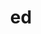---
title: "ed"
layout: cache
categories: [package, develop-2025-03-09]
meta: {"compilers": ["gcc@=11.4.0"], "num_specs": 2, "num_specs_by_stack": {"e4s": 1, "e4s-neoverse-v2": 1, "root": 2, "tutorial": 1}, "oss": ["ubuntu22.04"], "platforms": ["linux"], "stacks": ["e4s", "e4s-neoverse-v2", "root", "tutorial"], "targets": ["neoverse_v2", "x86_64_v3"], "versions": ["1.4"]}
spec_details: [{"compiler": "gcc@=11.4.0", "hash": "2rxs65vfyaxz2e6t3qdrns6kxs3ppasl", "os": "ubuntu22.04", "platform": "linux", "size": "-", "stacks": ["e4s", "root", "tutorial"], "target": "x86_64_v3", "variants": ["build_system=autotools"], "versions": ["1.4"]}, {"compiler": "gcc@=11.4.0", "hash": "fgj2wfsvmexs7b5wzgvzv7kka44gjkpb", "os": "ubuntu22.04", "platform": "linux", "size": "-", "stacks": ["e4s-neoverse-v2", "root"], "target": "neoverse_v2", "variants": ["build_system=autotools"], "versions": ["1.4"]}]
---